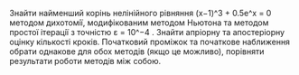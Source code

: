 Знайти найменший корiнь нелiнiйного рiвняння (x−1)^3 + 0.5e^x = 0 методом дихотомiї, модифiкованим методом Ньютона та методом простої iтерацiї з точнiстю ε = 10^−4
. Знайти апрiорну та апостерiорну оцiнку кiлькостi крокiв. Початковий промiжок та початкове наближення обрати однакове для обох методiв (якщо це можливо),
порiвняти результати роботи методiв мiж собою.
